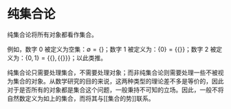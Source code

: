 # 纯集合论

纯集合论将所有对象都看作集合。

例如，数字 $0$ 被定义为空集：$\emptyset=\{  \}$；数字 $1$ 被定义为：$\{ 0 \}=\{ \{  \} \}$；数字 $2$ 被定义为：$\{ 0, 1 \}=\{ \{  \}, \{ \{  \} \} \}$；以此类推。

纯集合论只需要处理集合，不需要处理对象；而非纯集合论则需要处理一些不被视为集合的对象。从数学研究的目的来说，这两种类型的理论差不多是等价的，因此对于是否所有的对象都是集合这个问题，一般秉持不可知的立场。因此，一般不将自然数定义为如上的集合，而将其与[[集合的势]]联系。
